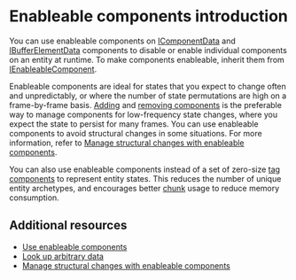 # Enableable components introduction

You can use enableable components on [IComponentData](xref:Unity.Entities.IComponentData) and [IBufferElementData](xref:Unity.Entities.IBufferElementData) components to disable or enable individual components on an entity at runtime. To make components enableable, inherit them from [IEnableableComponent](xref:Unity.Entities.IEnableableComponent).

Enableable components are ideal for states that you expect to change often and unpredictably, or where the number of state permutations are high on a frame-by-frame basis. [Adding](components-add-to-entity.md) and [removing components](components-remove-from-entity.md) is the preferable way to manage components for low-frequency state changes, where you expect the state to persist for many frames. You can use enableable components to avoid structural changes in some situations. For more information, refer to [Manage structural changes with enableable components](structural-changes-enableable-components.md).

You can also use enableable components instead of a set of zero-size [tag components](components-tag.md) to represent entity states. This reduces the number of unique entity archetypes, and encourages better [chunk](concepts-archetypes.md#archetype-chunks) usage to reduce memory consumption.


## Additional resources

* [Use enableable components](components-enableable-use.md)
* [Look up arbitrary data](systems-looking-up-data.md)
* [Manage structural changes with enableable components](structural-changes-enableable-components.md)